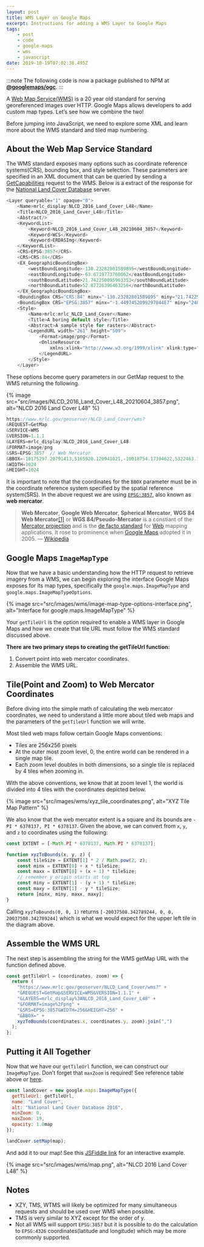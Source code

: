 ```yaml
---
layout: post
title: WMS Layer on Google Maps
excerpt: Instructions for adding a WMS Layer to Google Maps
tags:
    - post
    - code
    - google-maps
    - wms
    - javascript
date: 2019-10-19T07:02:38.495Z
---
```


:::note 
The following code is now a package published to NPM at [**@googlemaps/ogc**](https://www.npmjs.com/package/@googlemaps/ogc).
:::

A [Web Map Service(WMS)](https://en.wikipedia.org/wiki/Web_Map_Service) is a 20 year old standard for serving georeferenced images over HTTP. Google Maps allows developers to add custom map types. Let’s see how we combine the two!

Before jumping into JavaScript, we need to explore some XML and learn more about the WMS standard and tiled map numbering.

## About the Web Map Service Standard

The WMS standard exposes many options such as coordinate reference systems(CRS), bounding box, and style selection. These parameters are specified in an XML document that can be queried by sending a [GetCapabilities](https://en.wikipedia.org/wiki/Web_Map_Service#Requests) request to the WMS. Below is a extract of the response for the [National Land Cover Database](https://www.mrlc.gov/data/nlcd-2016-land-cover-conus) server.


```js
<Layer queryable="1" opaque="0">
	<Name>mrlc_display:NLCD_2016_Land_Cover_L48</Name>
	<Title>NLCD_2016_Land_Cover_L48</Title>
	<Abstract/>
	<KeywordList>
		<Keyword>NLCD_2016_Land_Cover_L48_20210604_3857</Keyword>
		<Keyword>WCS</Keyword>
		<Keyword>ERDASImg</Keyword>
	</KeywordList>
	<CRS>EPSG:3857</CRS>
	<CRS>CRS:84</CRS>
	<EX_GeographicBoundingBox>
		<westBoundLongitude>-130.23282801589895</westBoundLongitude>
		<eastBoundLongitude>-63.6719773760062</eastBoundLongitude>
		<southBoundLatitude>21.742250095963353</southBoundLatitude>
		<northBoundLatitude>52.87726396463256</northBoundLatitude>
	</EX_GeographicBoundingBox>
	<BoundingBox CRS="CRS:84" minx="-130.23282801589895" miny="21.742250095963353" maxx="-63.6719773760062" maxy="52.87726396463256"/>
	<BoundingBox CRS="EPSG:3857" minx="-1.4497452099297844E7" miny="2480607.2664330592" maxx="-7087932.099297844" maxy="6960327.266433059"/>
	<Style>
		<Name>mrlc:mrlc_NLCD_Land_Cover</Name>
		<Title>A boring default style</Title>
		<Abstract>A sample style for rasters</Abstract>
		<LegendURL width="261" height="509">
			<Format>image/png</Format>
			<OnlineResource
				xmlns:xlink="http://www.w3.org/1999/xlink" xlink:type="simple" xlink:href="https://www.mrlc.gov/geoserver/ows?service=WMS&request=GetLegendGraphic&format=image%2Fpng&width=20&height=20&layer=mrlc_display%3ANLCD_2016_Land_Cover_L48"/>
			</LegendURL>
		</Style>
	</Layer>
```

These options become query parameters in our GetMap request to the WMS returning the following.

{% image src="src/images/NLCD_2016_Land_Cover_L48_20210604_3857.png", alt="NLCD 2016 Land Cover L48" %}

```js
https://www.mrlc.gov/geoserver/NLCD_Land_Cover/wms?
&REQUEST=GetMap
&SERVICE=WMS
&VERSION=1.1.1
&LAYERS=mrlc_display:NLCD_2016_Land_Cover_L48
&FORMAT=image/png
&SRS=EPSG:3857  // Web Mercator
&BBOX=-10175297.20791413,5165920.120941021,-10018754.17394622,5322463.154908929 // Coordinates in Web Mecator
&WIDTH=1024
&HEIGHT=1024
```

It is important to note that the coordinates for the `BBOX` parameter must be in the coordinate reference system specified by the spatial reference system(SRS). In the above request we are using [`EPSG:3857`](https://epsg.io/3857), also known as **web mercator**.

> **Web Mercator**, **Google Web Mercator**, **Spherical Mercator**, **WGS 84 Web Mercator**[\[1\]](https://en.wikipedia.org/wiki/Web_Mercator_projection#cite_note-1) or **WGS 84/Pseudo-Mercator** is a constiant of the [Mercator projection](https://en.wikipedia.org/wiki/Mercator_projection) and is the [de facto standard](https://en.wikipedia.org/wiki/De_facto_standard) for [Web](https://en.wikipedia.org/wiki/World_Wide_Web) mapping applications. It rose to prominence when [Google Maps](https://en.wikipedia.org/wiki/Google_Maps) adopted it in 2005. — [Wikipedia](https://en.wikipedia.org/wiki/Web_Mercator_projection)

## Google Maps `ImageMapType`

Now that we have a basic understanding how the HTTP request to retrieve imagery from a WMS, we can begin exploring the interface Google Maps exposes for its map types, specifically the `google.maps.ImageMapType` and `google.maps.ImageMapTypeOptions`.

{% image src="src/images/wms/image-map-type-options-interface.png", alt="Interface for google.maps.ImageMapType" %}

Your `getTileUrl` is the option required to enable a WMS layer in Google Maps and how we create that tile URL must follow the WMS standard discussed above.

**There are two primary steps to creating the getTileUrl function:**

1.  Convert point into web mercator coordinates.
2.  Assemble the WMS URL.

## Tile(Point and Zoom) to Web Mercator Coordinates

Before diving into the simple math of calculating the web mercator coordinates, we need to understand a little more about tiled web maps and the parameters of the `getTileUrl` function we will write.

Most tiled web maps follow certain Google Maps conventions:

*  Tiles are 256x256 pixels
*  At the outer most zoom level, 0, the entire world can be rendered in a single map tile.
*   Each zoom level doubles in both dimensions, so a single tile is replaced by 4 tiles when zooming in.

With the above conventions, we know that at zoom level 1, the world is divided into 4 tiles with the coordinates depicted below.

{% image src="src/images/wms/xyz_tile_coordinates.png", alt="XYZ Tile Map Pattern" %}

We also know that the web mercator extent is a square and its bounds are `-PI * 6378137, PI * 6378137`. Given the above, we can convert from `x`, `y`, and `z` to coordinates using the following:

```js
const EXTENT = [-Math.PI * 6378137, Math.PI * 6378137];

function xyzToBounds(x, y, z) {
    const tileSize = EXTENT[1] * 2 / Math.pow(2, z);
    const minx = EXTENT[0] + x * tileSize;
    const maxx = EXTENT[0] + (x + 1) * tileSize;
    // remember y origin starts at top
    const miny = EXTENT[1] - (y + 1) * tileSize;
    const maxy = EXTENT[1] - y * tileSize;
    return [minx, miny, maxx, maxy];
}
```

Calling `xyzToBounds(0, 0, 1)` returns `[-20037508.342789244, 0, 0, 20037508.342789244]` which is what we would expect for the upper left tile in the diagram above.

## Assemble the WMS URL

The next step is assembling the string for the WMS getMap URL with the function defined above.

```js
const getTileUrl = (coordinates, zoom) => {
  return (
    "https://www.mrlc.gov/geoserver/NLCD_Land_Cover/wms?" +
    "&REQUEST=GetMap&SERVICE=WMS&VERSION=1.1.1" +
    "&LAYERS=mrlc_display%3ANLCD_2016_Land_Cover_L48" +
    "&FORMAT=image%2Fpng" +
    "&SRS=EPSG:3857&WIDTH=256&HEIGHT=256" +
    "&BBOX=" +
    xyzToBounds(coordinates.x, coordinates.y, zoom).join(",")
  );
};
```

## Putting it All Together

Now that we have our `getTileUrl` function, we can construct our `ImageMapType`. Don’t forget that `maxZoom` is required! See reference table above or [here](https://developers.google.com/maps/documentation/javascript/reference).

```js
const landCover = new google.maps.ImageMapType({
  getTileUrl: getTileUrl,
  name: "Land Cover",
  alt: "National Land Cover Database 2016",
  minZoom: 0,
  maxZoom: 19,
  opacity: 1.0map
});

landCover.setMap(map);
```

And add it to our map! See this [JSFiddle link](https://jsfiddle.net/jwpoehnelt/1ph0wen3) for an interactive example.

{% image src="src/images/wms/map.png", alt="NLCD 2016 Land Cover L48" %}

## Notes

*   XZY, TMS, WTMS will likely be optimized for many simultaneous requests and should be used over WMS when possible.
*   TMS is very similar to XYZ except for the order of y.
*   Not all WMS will support `EPSG:3857` but it is possible to do the calculation to `EPSG:4326` coordinates(latitude and longitude) which may be more commonly supported.
